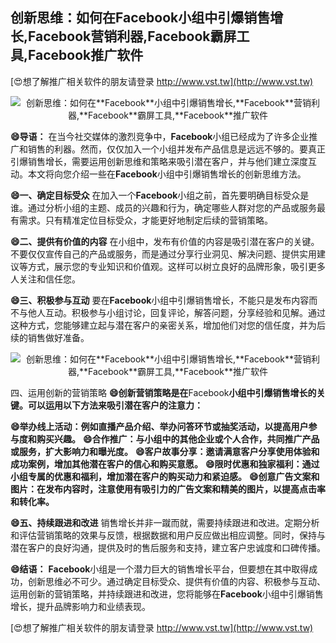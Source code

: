 ## **创新思维：如何在**Facebook**小组中引爆销售增长,**Facebook**营销利器,**Facebook**霸屏工具,**Facebook**推广软件**

[😍想了解推广相关软件的朋友请登录 http://www.vst.tw](http://www.vst.tw)

 <center><img src="https://vst.tw/MP4/tuiguang/png/2.png" alt="创新思维：如何在**Facebook**小组中引爆销售增长,**Facebook**营销利器,**Facebook**霸屏工具,**Facebook**推广软件"></center>

**😄导语：**
在当今社交媒体的激烈竞争中，**Facebook**小组已经成为了许多企业推广和销售的利器。然而，仅仅加入一个小组并发布产品信息是远远不够的。要真正引爆销售增长，需要运用创新思维和策略来吸引潜在客户，并与他们建立深度互动。本文将向您介绍一些在**Facebook**小组中引爆销售增长的创新思维方法。

**😄一、确定目标受众**
在加入一个**Facebook**小组之前，首先要明确目标受众是谁。通过分析小组的主题、成员的兴趣和行为，确定哪些人群对您的产品或服务最有需求。只有精准定位目标受众，才能更好地制定后续的营销策略。

**😄二、提供有价值的内容**
在小组中，发布有价值的内容是吸引潜在客户的关键。不要仅仅宣传自己的产品或服务，而是通过分享行业洞见、解决问题、提供实用建议等方式，展示您的专业知识和价值观。这样可以树立良好的品牌形象，吸引更多人关注和信任您。

**😄三、积极参与互动**
要在**Facebook**小组中引爆销售增长，不能只是发布内容而不与他人互动。积极参与小组讨论，回复评论，解答问题，分享经验和见解。通过这种方式，您能够建立起与潜在客户的亲密关系，增加他们对您的信任度，并为后续的销售做好准备。

 <center><img src="https://vst.tw/MP4/tuiguang/png/8.png" alt="创新思维：如何在**Facebook**小组中引爆销售增长,**Facebook**营销利器,**Facebook**霸屏工具,**Facebook**推广软件"></center>

四、运用创新的营销策略
**😄创新营销策略是在**Facebook**小组中引爆销售增长的关键。可以运用以下方法来吸引潜在客户的注意力：**

**😄举办线上活动：例如直播产品介绍、举办问答环节或抽奖活动，以提高用户参与度和购买兴趣。**
**😄合作推广：与小组中的其他企业或个人合作，共同推广产品或服务，扩大影响力和曝光度。**
**😄客户故事分享：邀请满意客户分享使用体验和成功案例，增加其他潜在客户的信心和购买意愿。**
**😄限时优惠和独家福利：通过小组专属的优惠和福利，增加潜在客户的购买动力和紧迫感。**
**😄创意广告文案和图片：在发布内容时，注意使用有吸引力的广告文案和精美的图片，以提高点击率和转化率。**

**😄五、持续跟进和改进**
销售增长并非一蹴而就，需要持续跟进和改进。定期分析和评估营销策略的效果与反馈，根据数据和用户反应做出相应调整。同时，保持与潜在客户的良好沟通，提供及时的售后服务和支持，建立客户忠诚度和口碑传播。

**😄结语：**
**Facebook**小组是一个潜力巨大的销售增长平台，但要想在其中取得成功，创新思维必不可少。通过确定目标受众、提供有价值的内容、积极参与互动、运用创新的营销策略，并持续跟进和改进，您将能够在**Facebook**小组中引爆销售增长，提升品牌影响力和业绩表现。

[😍想了解推广相关软件的朋友请登录 http://www.vst.tw](http://www.vst.tw)



